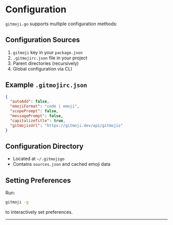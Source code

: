 # Configuration

`gitmoji.go` supports multiple configuration methods:

## Configuration Sources

1. `gitmoji` key in your `package.json`
2. `.gitmojirc.json` file in your project
3. Parent directories (recursively)
4. Global configuration via CLI

## Example `.gitmojirc.json`

```json
{
  "autoAdd": false,
  "emojiFormat": "code | emoji",
  "scopePrompt": false,
  "messagePrompt": false,
  "capitalizeTitle": true,
  "gitmojisUrl": "https://gitmoji.dev/api/gitmojis"
}
```

## Configuration Directory

- Located at `~/.gitmojigo`
- Contains `sources.json` and cached emoji data

## Setting Preferences

Run:

```bash
gitmoji -g
```

to interactively set preferences.

---
